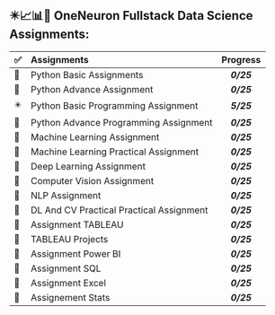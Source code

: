 ## :eight_pointed_black_star::chart_with_upwards_trend::bar_chart::ledger: OneNeuron Fullstack Data Science Assignments:

<center>
  
| :white_check_mark: | Assignments | Progress |
| ---- | :---- | :--------: |
| :white_square_button: |Python Basic Assignments | ***0/25*** |
| :white_square_button: |Python Advance Assignment | ***0/25*** |
| :eight_pointed_black_star: |Python Basic Programming Assignment | ***5/25*** |
| :white_square_button: |Python Advance Programming Assignment | ***0/25*** |
| :white_square_button: |Machine Learning Assignment | ***0/25*** |
| :white_square_button: |Machine Learning Practical Assignment | ***0/25*** |
| :white_square_button: |Deep Learning Assignment | ***0/25*** |
| :white_square_button: |Computer Vision Assignment | ***0/25*** |
| :white_square_button: |NLP Assignment | ***0/25*** |
| :white_square_button: |DL And CV Practical Practical Assignment | ***0/25*** |
| :white_square_button:|Assignment TABLEAU | ***0/25*** |
| :white_square_button: |TABLEAU Projects | ***0/25*** |
| :white_square_button: |Assignment Power BI | ***0/25*** |
| :white_square_button: |Assignment SQL | ***0/25*** |
| :white_square_button: |Assignment Excel | ***0/25*** |
| :white_square_button:|Assignement Stats | ***0/25*** |

</center>
